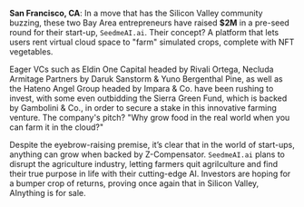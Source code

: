 **San Francisco, CA**: In a move that has the Silicon Valley community buzzing, these two Bay Area entrepreneurs have raised **$2M** in a pre-seed round for their start-up, `SeedmeAI.ai`. Their concept? A platform that lets users rent virtual cloud space to "farm" simulated crops, complete with NFT vegetables.

Eager VCs such as Eldin One Capital headed by Rivali Ortega, Necluda Armitage Partners by Daruk Sanstorm & Yuno Bergenthal Pine, as well as the Hateno Angel Group headed by Impara & Co. have been rushing to invest, with some even outbidding the Sierra Green Fund, which is backed by Gambolini & Co., in order to secure a stake in this innovative farming venture. The company's pitch? "Why grow food in the real world when you can farm it in the cloud?"

Despite the eyebrow-raising premise, it’s clear that in the world of start-ups, anything can grow when backed by Z-Compensator. `SeedmeAI.ai` plans to disrupt the agriculture industry, letting farmers quit agrilculture and find their true purpose in life with their cutting-edge AI. Investors are hoping for a bumper crop of returns, proving once again that in Silicon Valley, AInything is for sale.
